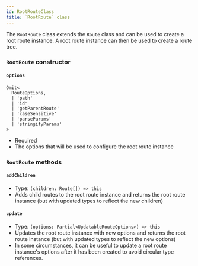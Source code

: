```yaml
---
id: RootRouteClass
title: `RootRoute` class
---
```



The `RootRoute` class extends the `Route` class and can be used to create a root route instance. A root route instance can then be used to create a route tree.

### `RootRoute` constructor

#### `options`

```tsx
Omit<
  RouteOptions,
  | 'path'
  | 'id'
  | 'getParentRoute'
  | 'caseSensitive'
  | 'parseParams'
  | 'stringifyParams'
>
```

- Required
- The options that will be used to configure the root route instance

### `RootRoute` methods

#### `addChildren`

- Type: `(children: Route[]) => this`
- Adds child routes to the root route instance and returns the root route instance (but with updated types to reflect the new children)

#### `update`

- Type: `(options: Partial<UpdatableRouteOptions>) => this`
- Updates the root route instance with new options and returns the root route instance (but with updated types to reflect the new options)
- In some circumstances, it can be useful to update a root route instance's options after it has been created to avoid circular type references.
